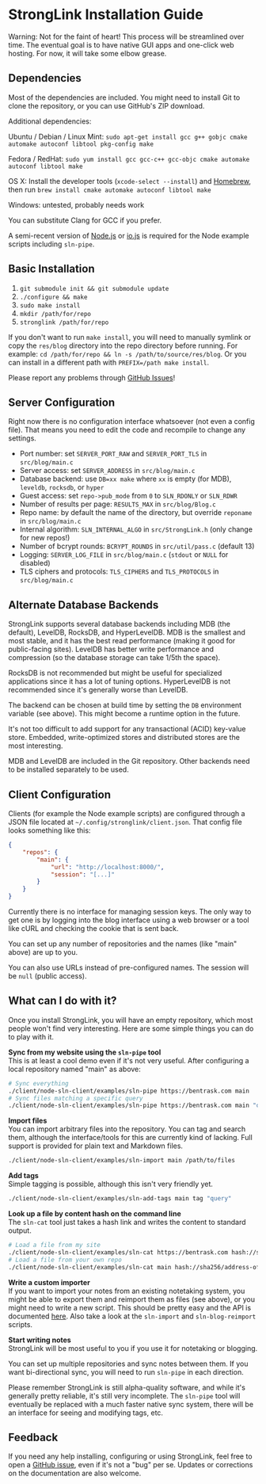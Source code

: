 StrongLink Installation Guide
=============================

Warning: Not for the faint of heart! This process will be streamlined over time. The eventual goal is to have native GUI apps and one-click web hosting. For now, it will take some elbow grease.

Dependencies
------------

Most of the dependencies are included. You might need to install Git to clone the repository, or you can use GitHub's ZIP download.

Additional dependencies:

Ubuntu / Debian / Linux Mint: `sudo apt-get install gcc g++ gobjc cmake automake autoconf libtool pkg-config make`

Fedora / RedHat: `sudo yum install gcc gcc-c++ gcc-objc cmake automake autoconf libtool make`

OS X: Install the developer tools (`xcode-select --install`) and [Homebrew](http://brew.sh/), then run `brew install cmake automake autoconf libtool make`

Windows: untested, probably needs work

You can substitute Clang for GCC if you prefer.

A semi-recent version of [Node.js](https://nodejs.org/) or [io.js](https://iojs.org/) is required for the Node example scripts including `sln-pipe`.

Basic Installation
------------------

1. `git submodule init && git submodule update`
2. `./configure && make`
3. `sudo make install`
4. `mkdir /path/for/repo`
5. `stronglink /path/for/repo`

If you don't want to run `make install`, you will need to manually symlink or copy the `res/blog` directory into the repo directory before running. For example: `cd /path/for/repo && ln -s /path/to/source/res/blog`. Or you can install in a different path with `PREFIX=/path make install`.

Please report any problems through [GitHub Issues](https://github.com/btrask/stronglink/issues)!

Server Configuration
--------------------

Right now there is no configuration interface whatsoever (not even a config file). That means you need to edit the code and recompile to change any settings.

- Port number: set `SERVER_PORT_RAW` and `SERVER_PORT_TLS` in `src/blog/main.c`
- Server access: set `SERVER_ADDRESS` in `src/blog/main.c`
- Database backend: use `DB=xx make` where `xx` is empty (for MDB), `leveldb`, `rocksdb`, or `hyper`
- Guest access: set `repo->pub_mode` from `0` to `SLN_RDONLY` or `SLN_RDWR`
- Number of results per page: `RESULTS_MAX` in `src/blog/Blog.c`
- Repo name: by default the name of the directory, but override `reponame` in `src/blog/main.c`
- Internal algorithm: `SLN_INTERNAL_ALGO` in `src/StrongLink.h` (only change for new repos!)
- Number of bcrypt rounds: `BCRYPT_ROUNDS` in `src/util/pass.c` (default 13)
- Logging: `SERVER_LOG_FILE` in `src/blog/main.c` (`stdout` or `NULL` for disabled)
- TLS ciphers and protocols: `TLS_CIPHERS` and `TLS_PROTOCOLS` in `src/blog/main.c`

Alternate Database Backends
---------------------------

StrongLink supports several database backends including MDB (the default), LevelDB, RocksDB, and HyperLevelDB. MDB is the smallest and most stable, and it has the best read performance (making it good for public-facing sites). LevelDB has better write performance and compression (so the database storage can take 1/5th the space).

RocksDB is not recommended but might be useful for specialized applications since it has a lot of tuning options. HyperLevelDB is not recommended since it's generally worse than LevelDB.

The backend can be chosen at build time by setting the `DB` environment variable (see above). This might become a runtime option in the future.

It's not too difficult to add support for any transactional (ACID) key-value store. Embedded, write-optimized stores and distributed stores are the most interesting.

MDB and LevelDB are included in the Git repository. Other backends need to be installed separately to be used.

Client Configuration
--------------------

Clients (for example the Node example scripts) are configured through a JSON file located at `~/.config/stronglink/client.json`. That config file looks something like this:

```json
{
	"repos": {
		"main": {
			"url": "http://localhost:8000/",
			"session": "[...]"
		}
	}
}
```

Currently there is no interface for managing session keys. The only way to get one is by logging into the blog interface using a web browser or a tool like cURL and checking the cookie that is sent back.

You can set up any number of repositories and the names (like "main" above) are up to you.

You can also use URLs instead of pre-configured names. The session will be `null` (public access).

What can I do with it?
----------------------

Once you install StrongLink, you will have an empty repository, which most people won't find very interesting. Here are some simple things you can do to play with it.

**Sync from my website using the `sln-pipe` tool**  
This is at least a cool demo even if it's not very useful. After configuring a local repository named "main" as above:

```sh
# Sync everything
./client/node-sln-client/examples/sln-pipe https://bentrask.com main
# Sync files matching a specific query
./client/node-sln-client/examples/sln-pipe https://bentrask.com main "query"
```

**Import files**  
You can import arbitrary files into the repository. You can tag and search them, although the interface/tools for this are currently kind of lacking. Full support is provided for plain text and Markdown files.

```sh
./client/node-sln-client/examples/sln-import main /path/to/files
```

**Add tags**  
Simple tagging is possible, although this isn't very friendly yet.

```sh
./client/node-sln-client/examples/sln-add-tags main tag "query"
```

**Look up a file by content hash on the command line**  
The `sln-cat` tool just takes a hash link and writes the content to standard output.

```sh
# Load a file from my site
./client/node-sln-client/examples/sln-cat https://bentrask.com hash://sha256/6834b5440fc88e00a1e7fec197f9f42c72fd92600275ba1afc7704e8e3bcd1ee
# Load a file from your own repo
./client/node-sln-client/examples/sln-cat main hash://sha256/address-of-your-file
```

**Write a custom importer**  
If you want to import your notes from an existing notetaking system, you might be able to export them and reimport them as files (see above), or you might need to write a new script. This should be pretty easy and the API is documented [here](https://github.com/btrask/stronglink/blob/master/client/README.md). Also take a look at the `sln-import` and `sln-blog-reimport` scripts.

**Start writing notes**  
StrongLink will be most useful to you if you use it for notetaking or blogging.

You can set up multiple repositories and sync notes between them. If you want bi-directional sync, you will need to run `sln-pipe` in each direction.

Please remember StrongLink is still alpha-quality software, and while it's generally pretty reliable, it's still very incomplete. The `sln-pipe` tool will eventually be replaced with a much faster native sync system, there will be an interface for seeing and modifying tags, etc.

Feedback
--------

If you need any help installing, configuring or using StrongLink, feel free to open a [GitHub issue](https://github.com/btrask/stronglink/issues), even if it's not a "bug" per se. Updates or corrections on the documentation are also welcome.

